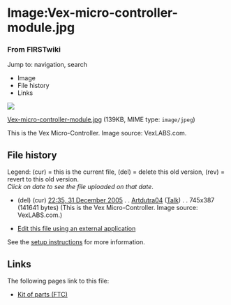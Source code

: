 

# Image:Vex-micro-controller-module.jpg

### From FIRSTwiki

Jump to: navigation, search

  * Image
  * File history
  * Links

![](/media/0/0f/Vex-micro-controller-module.jpg)

[Vex-micro-controller-module.jpg](/media/0/0f/Vex-micro-controller-module.jpg
"Vex-micro-controller-module.jpg" ) (139KB, MIME type: `image/jpeg`)

This is the Vex Micro-Controller. Image source: VexLABS.com.

## File history

Legend: (cur) = this is the current file, (del) = delete this old version,
(rev) = revert to this old version.  
_Click on date to see the file uploaded on that date_.

  * (del) (cur) [22:35, 31 December 2005](/media/0/0f/Vex-micro-controller-module.jpg "/media/0/0f/Vex-micro-controller-module.jpg" ) . . [Artdutra04](/index.php?title=User:Artdutra04&action=edit "User:Artdutra04" ) ([Talk](/index.php?title=User_talk:Artdutra04&action=edit "User talk:Artdutra04" )) . . 745x387 (141641 bytes) (This is the Vex Micro-Controller. Image source: VexLABS.com.)
  

  * [Edit this file using an external application](/index.php?title=Image:Vex-micro-controller-module.jpg&action=edit&externaledit=true&mode=file "Image:Vex-micro-controller-module.jpg" )

See the [setup
instructions](http://meta.wikimedia.org/wiki/Help:External_editors
"http://meta.wikimedia.org/wiki/Help:External_editors" ) for more information.

## Links

The following pages link to this file:

  * [Kit of parts (FTC)](Kit_of_parts_%28FTC%29 "Kit of parts \(FTC\)" )

